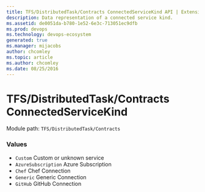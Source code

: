 ```yaml
---
title: TFS/DistributedTask/Contracts ConnectedServiceKind API | Extensions for Azure DevOps Services
description: Data representation of a connected service kind.
ms.assetid: de0051da-b780-1e52-6e3c-713051ec9dfb
ms.prod: devops
ms.technology: devops-ecosystem
generated: true
ms.manager: mijacobs
author: chcomley
ms.topic: article
ms.author: chcomley
ms.date: 08/25/2016
---
```


# TFS/DistributedTask/Contracts ConnectedServiceKind

Module path: `TFS/DistributedTask/Contracts`

### Values

* `Custom` Custom or unknown service
* `AzureSubscription` Azure Subscription
* `Chef` Chef Connection
* `Generic` Generic Connection
* `GitHub` GitHub Connection
